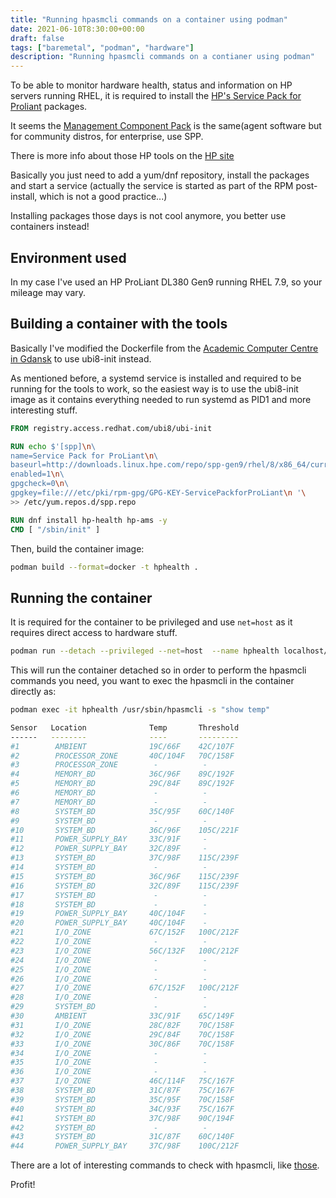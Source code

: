 ```yaml
---
title: "Running hpasmcli commands on a container using podman"
date: 2021-06-10T8:30:00+00:00
draft: false
tags: ["baremetal", "podman", "hardware"]
description: "Running hpasmcli commands on a contianer using podman"
---
```


To be able to monitor hardware health, status and information on HP servers
running RHEL, it is required to install the 
[HP's Service Pack for Proliant](https://downloads.linux.hpe.com/SDR/project/spp/)
packages.

It seems the [Management Component Pack](http://downloads.linux.hpe.com/SDR/project/mcp/)
is the same(agent software but for community distros, for enterprise, use SPP.

There is more info about those HP tools on the
[HP site](https://support.hpe.com/hpesc/public/docDisplay?docId=emr_na-a00018639en_us)

Basically you just need to add a yum/dnf repository, install the packages and
start a service (actually the service is started as part of the RPM post-install,
which is not a good practice...)

Installing packages those days is not cool anymore, you better use containers
instead!

## Environment used

In my case I've used an HP ProLiant DL380 Gen9 running RHEL 7.9, so your mileage may vary.

## Building a container with the tools

Basically I've modified the Dockerfile from the
[Academic Computer Centre in Gdansk](https://projects.task.gda.pl/containers/hp-health)
to use ubi8-init instead.

As mentioned before, a systemd service is installed and required to be running
for the tools to work, so the easiest way is to use the ubi8-init image as it 
contains everything needed to run systemd as PID1 and more interesting stuff.

```dockerfile
FROM registry.access.redhat.com/ubi8/ubi-init

RUN echo $'[spp]\n\
name=Service Pack for ProLiant\n\
baseurl=http://downloads.linux.hpe.com/repo/spp-gen9/rhel/8/x86_64/current\n\
enabled=1\n\
gpgcheck=0\n\
gpgkey=file:///etc/pki/rpm-gpg/GPG-KEY-ServicePackforProLiant\n '\
>> /etc/yum.repos.d/spp.repo

RUN dnf install hp-health hp-ams -y
CMD [ "/sbin/init" ]
```

Then, build the container image:

```bash
podman build --format=docker -t hphealth .
```

## Running the container

It is required for the container to be privileged and use `net=host` as
it requires direct access to hardware stuff.

```bash
podman run --detach --privileged --net=host  --name hphealth localhost/hphealth:latest
```

This will run the container detached so in order to perform the hpasmcli commands
you need, you want to exec the hpasmcli in the container directly as:

```bash
podman exec -it hphealth /usr/sbin/hpasmcli -s "show temp"

Sensor   Location              Temp       Threshold
------   --------              ----       ---------
#1        AMBIENT              19C/66F    42C/107F 
#2        PROCESSOR_ZONE       40C/104F   70C/158F 
#3        PROCESSOR_ZONE        -          -       
#4        MEMORY_BD            36C/96F    89C/192F 
#5        MEMORY_BD            29C/84F    89C/192F 
#6        MEMORY_BD             -          -       
#7        MEMORY_BD             -          -       
#8        SYSTEM_BD            35C/95F    60C/140F 
#9        SYSTEM_BD             -          -       
#10       SYSTEM_BD            36C/96F    105C/221F
#11       POWER_SUPPLY_BAY     33C/91F     -       
#12       POWER_SUPPLY_BAY     32C/89F     -       
#13       SYSTEM_BD            37C/98F    115C/239F
#14       SYSTEM_BD             -          -       
#15       SYSTEM_BD            36C/96F    115C/239F
#16       SYSTEM_BD            32C/89F    115C/239F
#17       SYSTEM_BD             -          -       
#18       SYSTEM_BD             -          -       
#19       POWER_SUPPLY_BAY     40C/104F    -       
#20       POWER_SUPPLY_BAY     40C/104F    -       
#21       I/O_ZONE             67C/152F   100C/212F
#22       I/O_ZONE              -          -       
#23       I/O_ZONE             56C/132F   100C/212F
#24       I/O_ZONE              -          -       
#25       I/O_ZONE              -          -       
#26       I/O_ZONE              -          -       
#27       I/O_ZONE             67C/152F   100C/212F
#28       I/O_ZONE              -          -       
#29       SYSTEM_BD             -          -       
#30       AMBIENT              33C/91F    65C/149F 
#31       I/O_ZONE             28C/82F    70C/158F 
#32       I/O_ZONE             29C/84F    70C/158F 
#33       I/O_ZONE             30C/86F    70C/158F 
#34       I/O_ZONE              -          -       
#35       I/O_ZONE              -          -       
#36       I/O_ZONE              -          -       
#37       I/O_ZONE             46C/114F   75C/167F 
#38       SYSTEM_BD            31C/87F    75C/167F 
#39       SYSTEM_BD            35C/95F    70C/158F 
#40       SYSTEM_BD            34C/93F    75C/167F 
#41       SYSTEM_BD            37C/98F    90C/194F 
#42       SYSTEM_BD             -          -       
#43       SYSTEM_BD            31C/87F    60C/140F 
#44       POWER_SUPPLY_BAY     37C/98F    100C/212F

```

There are a lot of interesting commands to check with hpasmcli, like
[those](https://sleeplessbeastie.eu/2017/02/20/how-to-use-hp-management-command-line-interface/).

Profit!
